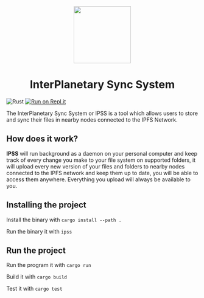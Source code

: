 <div align="center">
  <img src="https://raw.githubusercontent.com/edfloreshz/ipss/master/assets/logo.png" width="150" />

  <h1>InterPlanetary Sync System</h1>
</div>

![Rust](https://github.com/edfloreshz/ipss/workflows/Rust/badge.svg?branch=master)
[![Run on Repl.it](https://repl.it/badge/github/edfloreshz/ipss)](https://repl.it/github/edfloreshz/ipss)

The InterPlanetary Sync System or IPSS is a tool which allows users to store and sync their files in nearby nodes connected to the IPFS Network. 


## How does it work?

**IPSS** will run background as a daemon on your personal computer and keep track of every change you make to your file system on supported folders, it will upload every new version of your files and folders to nearby nodes connected to the IPFS network and keep them up to date, you will be able to access them anywhere. Everything you upload will always be available to you.

## Installing the project
Install the binary with `cargo install --path .`

Run the binary it with `ipss`

## Run the project

Run the program it with `cargo run`

Build it with `cargo build`

Test it with `cargo test`
